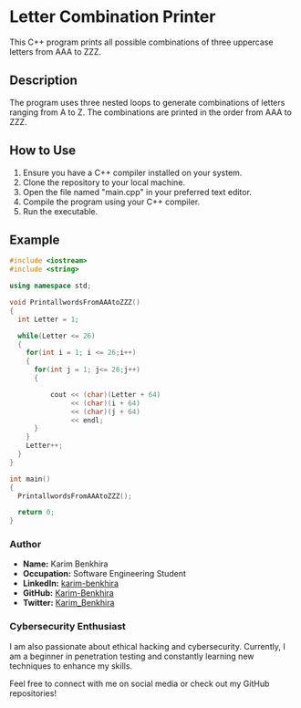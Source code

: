 # Letter Combination Printer

This C++ program prints all possible combinations of three uppercase letters from AAA to ZZZ.

## Description

The program uses three nested loops to generate combinations of letters ranging from A to Z. The combinations are printed in the order from AAA to ZZZ.

## How to Use

1. Ensure you have a C++ compiler installed on your system.
2. Clone the repository to your local machine.
3. Open the file named "main.cpp" in your preferred text editor.
4. Compile the program using your C++ compiler.
5. Run the executable.


## Example

```cpp
#include <iostream>
#include <string>

using namespace std;

void PrintallwordsFromAAAtoZZZ()
{
  int Letter = 1;

  while(Letter <= 26)
  {
    for(int i = 1; i <= 26;i++)
    {
      for(int j = 1; j<= 26;j++)
      {

          cout << (char)(Letter + 64)
               << (char)(i + 64)
               << (char)(j + 64)
               << endl;
      }
    }
    Letter++;
  }
}

int main()
{
  PrintallwordsFromAAAtoZZZ();

  return 0;
}

```
### Author

- **Name:** Karim Benkhira
- **Occupation:** Software Engineering Student
- **LinkedIn:** [karim-benkhira](https://linkedin.com/in/karim-benkhira-206597224)
- **GitHub:** [Karim-Benkhira](https://github.com/Karim-Benkhira)
- **Twitter:** [Karim_Benkhira](https://twitter.com/Karim_Benkhira)

### Cybersecurity Enthusiast

I am also passionate about ethical hacking and cybersecurity. Currently, I am a beginner in penetration testing and constantly learning new techniques to enhance my skills.

Feel free to connect with me on social media or check out my GitHub repositories!
